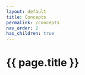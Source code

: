 ```yaml
---
layout: default
title: Concepts
permalink: /concepts
nav_order: 2
has_children: true
---
```


# {{ page.title }}
